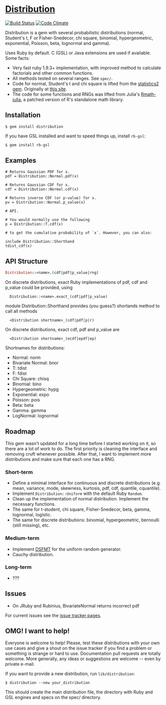 # [Distribution](https://github.com/sciruby/distribution)

[![Build Status](https://travis-ci.org/SciRuby/distribution.svg?branch=master)](https://travis-ci.org/SciRuby/distribution)
[![Code Climate](https://codeclimate.com/github/SciRuby/distribution/badges/gpa.svg)](https://codeclimate.com/github/SciRuby/distribution)

Distribution is a gem with several probabilistic distributions (normal, Student's t, F or Fisher-Snedecor, chi square, binomial, hypergeometric, exponential, Poisson, beta, lognormal and gamma).

Uses Ruby by default. C (GSL) or Java extensions are used if available. Some facts:

- Very fast ruby 1.9.3+ implementation, with improved method to calculate factorials and other common functions.
- All methods tested on several ranges. See `spec/`.
- Code for normal, Student's t and chi square is lifted from the [statistics2 gem](https://rubygems.org/gems/statistics2). Originally at [this site](http://blade.nagaokaut.ac.jp/~sinara/ruby/math/statistics2).
- The code for some functions and RNGs was lifted from Julia's [Rmath-julia](https://github.com/JuliaLang/Rmath-julia), a patched version of R's standalone math library.

## Installation

```
$ gem install distribution
```

If you have GSL installed and want to speed things up, install `rb-gsl`:

```bash
$ gem install rb-gsl
```

## Examples

```
# Returns Gaussian PDF for x.
pdf = Distribution::Normal.pdf(x)

# Returns Gaussian CDF for x.
cdf = Distribution::Normal.cdf(x)

# Returns inverse CDF (or p-value) for x.
pv = Distribution::Normal.p_value(x)

# API.

# You would normally use the following
p = Distribution::T.cdf(x)

# to get the cumulative probability of `x`. However, you can also:

include Distribution::Shorthand
tdist_cdf(x)
```

## API Structure

```ruby
Distribution::<name>.(cdf|pdf|p_value|rng)
```

On discrete distributions, exact Ruby implementations of pdf, cdf and p_value could be provided, using

```
  Distribution::<name>.exact_(cdf|pdf|p_value)
```

module Distribution::Shorthand provides (you guess?) shortands method to call all methods

```
  <Distribution shortname>_(cdf|pdf|p|r)
```

On discrete distributions, exact cdf, pdf and p_value are

```
  <Distribution shortname>_(ecdf|epdf|ep)
```

Shortnames for distributions:

  * Normal: norm
  * Bivariate Normal: bnor
  * T: tdist
  * F: fdist
  * Chi Square: chisq
  * Binomial: bino
  * Hypergeometric: hypg
  * Exponential: expo
  * Poisson: pois
  * Beta: beta
  * Gamma: gamma
  * LogNormal: lognormal

## Roadmap

This gem wasn't updated for a long time before I started working on it, so there are a lot of work to do. The first priority is cleaning the interface and removing cruft whenever possible. After that, I want to implement more distributions and make sure that each one has a RNG.

### Short-term

- Define a minimal interface for continuous and discrete distributions (e.g. mean, variance, mode, skewness, kurtosis, pdf, cdf, quantile, cquantile).
- Implement `Distribution::Uniform` with the default Ruby `Random`.
- Clean up the implementation of normal distribution. Implement the necessary functions.
- The same for t-student, chi square, Fisher-Snedecor, beta, gamma, lognormal, logistic.
- The same for discrete distributions: binomial, hypergeometric, bernoulli (still missing), etc.

### Medium-term

- Implement [DSFMT](http://www.math.sci.hiroshima-u.ac.jp/~m-mat/MT/SFMT/) for the uniform random generator.
- Cauchy distribution.

### Long-term

- ???

## Issues

* On JRuby and Rubinius, BivariateNormal returns incorrect pdf

For current issues see the [issue tracker pages](https://github.com/sciruby/distribution/issues).

## OMG! I want to help!

Everyone is welcome to help! Please, test these distributions with your own use
cases and give a shout on the issue tracker if you find a problem or something
is strange or hard to use. Documentation pull requests are totally welcome.
More generally, any ideas or suggestions are welcome -- even by private e-mail.

If you want to provide a new distribution, run `lib/distribution`:

```
$ distribution --new your_distribution
```

This should create the main distribution file, the directory with Ruby and GSL engines and specs on the spec/ directory.
